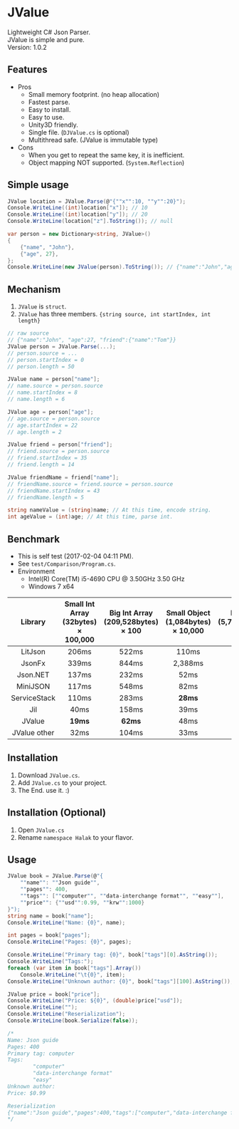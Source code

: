 JValue
======
Lightweight C# Json Parser.  
JValue is simple and pure.  
Version: 1.0.2


Features
--------
- Pros
  - Small memory footprint. (no heap allocation)
  - Fastest parse.
  - Easy to install.
  - Easy to use.
  - Unity3D friendly.
  - Single file. (`DJValue.cs` is optional)
  - Multithread safe. (JValue is immutable type)
- Cons
  - When you get to repeat the same key, it is inefficient.
  - Object mapping NOT supported. (`System.Reflection`)


Simple usage
------------
```cs
JValue location = JValue.Parse(@"{""x"":10, ""y"":20}");
Console.WriteLine((int)location["x"]); // 10
Console.WriteLine((int)location["y"]); // 20
Console.WriteLine(location["z"].ToString()); // null

var person = new Dictionary<string, JValue>()
{
    {"name", "John"},
    {"age", 27},
};
Console.WriteLine(new JValue(person).ToString()); // {"name":"John","age":27}
```


Mechanism
---------
1. `JValue` is `struct`.
2. `JValue` has three members. `{string source, int startIndex, int length}`

```cs
// raw source
// {"name":"John", "age":27, "friend":{"name":"Tom"}}
JValue person = JValue.Parse(...);
// person.source = ...
// person.startIndex = 0
// person.length = 50

JValue name = person["name"];
// name.source = person.source
// name.startIndex = 8
// name.length = 6

JValue age = person["age"];
// age.source = person.source
// age.startIndex = 22
// age.length = 2

JValue friend = person["friend"];
// friend.source = person.source
// friend.startIndex = 35
// friend.length = 14

JValue friendName = friend["name"];
// friendName.source = friend.source = person.source
// friendName.startIndex = 43
// friendName.length = 5

string nameValue = (string)name; // At this time, encode string.
int ageValue = (int)age; // At this time, parse int.
```


Benchmark
---------
- This is self test (2017-02-04 04:11 PM).
- See `test/Comparison/Program.cs`.
- Environment
  - Intel(R) Core(TM) i5-4690 CPU @ 3.50GHz 3.50 GHz
  - Windows 7 x64
  
| Library | Small Int Array (32bytes) × 100,000 | Big Int Array (209,528bytes) × 100 | Small Object (1,084bytes) × 10,000 | Big Object (5,793,416bytes) × 10 |
|:----------------:|:---------:|:---------:|:---------:|:---------:|
|          LitJson |     206ms |     522ms |     110ms |   1,761ms |
|           JsonFx |     339ms |     844ms |   2,388ms |   2,542ms |
|         Json.NET |     137ms |     232ms |      52ms |     735ms |
|         MiniJSON |     117ms |     548ms |      82ms |   1,474ms |
|     ServiceStack |     110ms |     283ms |  **28ms** |     541ms |
|              Jil |      40ms |     158ms |      39ms |     967ms |
|           JValue |  **19ms** |  **62ms** |      48ms | **226ms** |
|     JValue other |      32ms |     104ms |      33ms |     358ms |



Installation
------------
1. Download `JValue.cs`.
2. Add `JValue.cs` to your project.
3. The End. use it. :)


Installation (Optional)
-----------------------
1. Open `JValue.cs`
2. Rename `namespace Halak` to your flavor.


Usage
-----
```cs
JValue book = JValue.Parse(@"{
    ""name"": ""Json guide"",
    ""pages"": 400,
    ""tags"": [""computer"", ""data-interchange format"", ""easy""],
    ""price"": {""usd"":0.99, ""krw"":1000}
}");
string name = book["name"];
Console.WriteLine("Name: {0}", name);

int pages = book["pages"];
Console.WriteLine("Pages: {0}", pages);

Console.WriteLine("Primary tag: {0}", book["tags"][0].AsString());
Console.WriteLine("Tags:");
foreach (var item in book["tags"].Array())
    Console.WriteLine("\t{0}", item);
Console.WriteLine("Unknown author: {0}", book["tags"][100].AsString());

JValue price = book["price"];
Console.WriteLine("Price: ${0}", (double)price["usd"]);
Console.WriteLine("");
Console.WriteLine("Reserialization");
Console.WriteLine(book.Serialize(false));

/*
Name: Json guide
Pages: 400
Primary tag: computer
Tags:
        "computer"
        "data-interchange format"
        "easy"
Unknown author:
Price: $0.99

Reserialization
{"name":"Json guide","pages":400,"tags":["computer","data-interchange format","easy"],"price":{"usd":0.99,"krw":1000}}
*/
```
